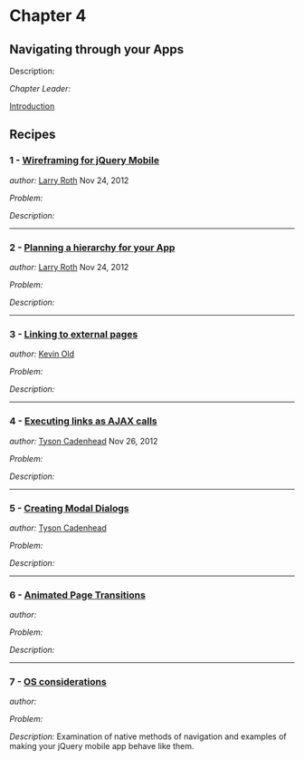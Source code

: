 # Chapter 4

## Navigating through your Apps

Description: 

*Chapter Leader:* <a href="mailto:"></a>

<a href="/jquerymobilecookbook/book/blob/master/4-navigating-through-your-apps/introduction.adoc">Introduction</a>

## Recipes

### 1 - <a href="/jquerymobilecookbook/book/blob/master/4-navigating-through-your-apps/recipe-1.adoc">Wireframing for jQuery Mobile </a>
*author:* <a href="mailto:ldroth@gmail.com">Larry Roth</a> Nov 24, 2012

*Problem:*

*Description:* 

---

### 2 - <a href="/jquerymobilecookbook/book/blob/master/4-navigating-through-your-apps/recipe-2.adoc">Planning a hierarchy for your App</a>
*author:* <a href="mailto:ldroth@gmail.com">Larry Roth</a> Nov 24, 2012

*Problem:*

*Description:* 

--- 

### 3 - <a href="/jquerymobilecookbook/book/blob/master/4-navigating-through-your-apps/recipe-3.adoc">Linking to external pages </a> 
*author:* <a href="mailto:kevin@kevinold.com">Kevin Old</a>

*Problem:*

*Description:* 

---

### 4 - <a href="/jquerymobilecookbook/book/blob/master/4-navigating-through-your-apps/recipe-4.adoc">Executing links as AJAX calls </a>
*author:* <a href="mailto:tcadenhead@appendto.com">Tyson Cadenhead</a> Nov 26, 2012

*Problem:*

*Description:* 

---

### 5 - <a href="/jquerymobilecookbook/book/blob/master/4-navigating-through-your-apps/recipe-5.adoc">Creating Modal Dialogs </a>
*author:* <a href="mailto:tcadenhead@appendto.com">Tyson Cadenhead</a>

*Problem:*

*Description:* 

---

### 6 - <a href="/jquerymobilecookbook/book/blob/master/4-navigating-through-your-apps/recipe-6.adoc">Animated Page Transitions </a>
*author:* <a href="mailto:"></a>

*Problem:*

*Description:* 

---

### 7 - <a href="/jquerymobilecookbook/book/blob/master/4-navigating-through-your-apps/recipe-7.adoc">OS considerations</a>
*author:* <a href="mailto:"></a>

*Problem:*

*Description:* Examination of native methods of navigation and examples of making your jQuery mobile app behave like them.